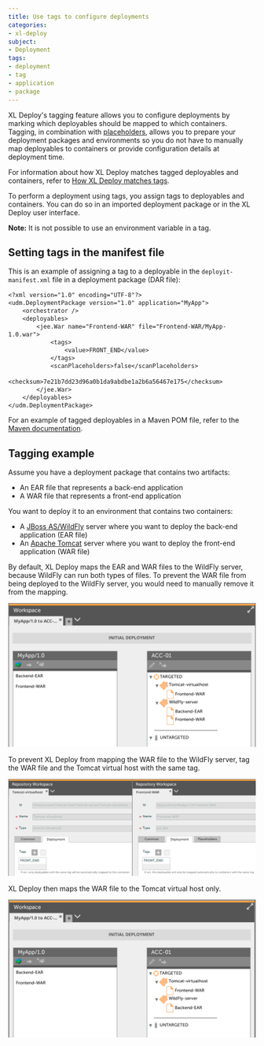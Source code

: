 ```yaml
---
title: Use tags to configure deployments
categories:
- xl-deploy
subject:
- Deployment
tags:
- deployment
- tag
- application
- package
---
```


XL Deploy's tagging feature allows you to configure deployments by marking which deployables should be mapped to which containers. Tagging, in combination with [placeholders](/xl-deploy/how-to/using-placeholders-in-xl-deploy.html), allows you to prepare your deployment packages and environments so you do not have to manually map deployables to containers or provide configuration details at deployment time.

For information about how XL Deploy matches tagged deployables and containers, refer to [How XL Deploy matches tags](/xl-deploy/concept/how-xl-deploy-matches-tags.html).

To perform a deployment using tags, you assign tags to deployables and containers. You can do so in an imported deployment package or in the XL Deploy user interface.

**Note:** It is not possible to use an environment variable in a tag.

## Setting tags in the manifest file

This is an example of assigning a tag to a deployable in the `deployit-manifest.xml` file in a deployment package (DAR file):

    <?xml version="1.0" encoding="UTF-8"?>
    <udm.DeploymentPackage version="1.0" application="MyApp">
        <orchestrator />
        <deployables>
            <jee.War name="Frontend-WAR" file="Frontend-WAR/MyApp-1.0.war">
                <tags>
                    <value>FRONT_END</value>
                </tags>
                <scanPlaceholders>false</scanPlaceholders>
                <checksum>7e21b7dd23d96a0b1da9abdbe1a2b6a56467e175</checksum>
            </jee.War>
        </deployables>
    </udm.DeploymentPackage>

For an example of tagged deployables in a Maven POM file, refer to the [Maven documentation](/xl-deploy/latest/maven-plugin/index.html).

## Tagging example

Assume you have a deployment package that contains two artifacts:

* An EAR file that represents a back-end application
* A WAR file that represents a front-end application

You want to deploy it to an environment that contains two containers:

* A [JBoss AS/WildFly](/xl-deploy/concept/introduction-to-the-xl-deploy-jboss-domain-plugin.html) server where you want to deploy the back-end application (EAR file)
* An [Apache Tomcat](/xl-deploy/concept/introduction-to-the-xl-deploy-tomcat-plugin.html) server where you want to deploy the front-end application (WAR file)

By default, XL Deploy maps the EAR and WAR files to the WildFly server, because WildFly can run both types of files. To prevent the WAR file from being deployed to the WildFly server, you would need to manually remove it from the mapping.

![Default mapping](images/tagged-deployment-no-tags.png)

To prevent XL Deploy from mapping the WAR file to the WildFly server, tag the WAR file and the Tomcat virtual host with the same tag.

![Tagged jee.War and tomcat.VirtualHost](images/tagged-deployment-artifact-and-container.png)

XL Deploy then maps the WAR file to the Tomcat virtual host only.

![Mapping with tags](images/tagged-deployment-with-tags.png)

